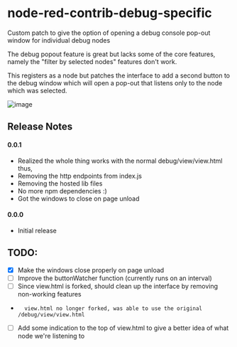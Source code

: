# node-red-contrib-debug-specific
Custom patch to give the option of opening a debug console pop-out window for individual debug nodes

The debug popout feature is great but lacks some of the core features, namely the "filter by selected nodes" features don't work.

This registers as a node but patches the interface to add a second button to the debug window which will open a pop-out that listens only to the node which was selected.

![image](https://user-images.githubusercontent.com/66855036/126832236-835d70ac-f762-415e-ad0e-789391ee9d58.png)

## Release Notes
#### 0.0.1
* Realized the whole thing works with the normal debug/view/view.html thus,
*   Removing the http endpoints from index.js
*   Removing the hosted lib files
*   No more npm dependencies :)
* Got the windows to close on page unload
#### 0.0.0
* Initial release

## TODO:
* [x] Make the windows close properly on page unload
* [ ] Improve the buttonWatcher function (currently runs on an interval)
* [ ] Since view.html is forked, should clean up the interface by removing non-working features
*       view.html no longer forked, was able to use the original /debug/view/view.html
* [ ] Add some indication to the top of view.html to give a better idea of what node we're listening to
